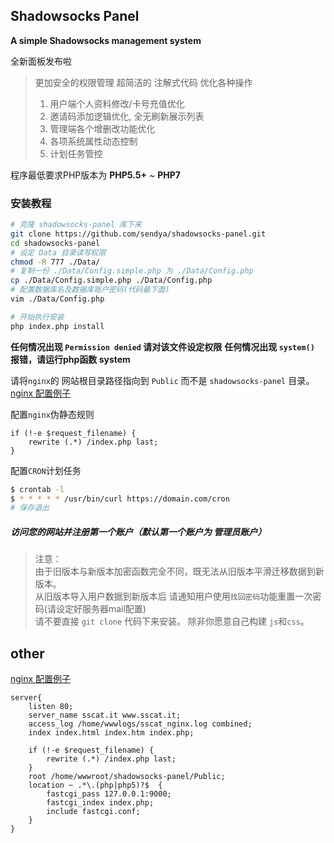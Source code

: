 ## Shadowsocks Panel

**A simple Shadowsocks management system**

全新面板发布啦

> 更加安全的权限管理
> 超简洁的 注解式代码
> 优化各种操作
> 	1. 用户端个人资料修改/卡号充值优化
> 	2. 邀请码添加逻辑优化, 全无刷新展示列表
> 	3. 管理端各个增删改功能优化
> 	4. 各项系统属性动态控制
> 	5. 计划任务管控

程序最低要求PHP版本为 **PHP5.5+** ~ **PHP7**

### 安装教程
```bash
# 克隆 shadowsocks-panel 库下来
git clone https://github.com/sendya/shadowsocks-panel.git
cd shadowsocks-panel
# 设定 Data 目录读写权限
chmod -R 777 ./Data/
# 复制一份 ./Data/Config.simple.php 为 ./Data/Config.php
cp ./Data/Config.simple.php ./Data/Config.php
# 配置数据库名及数据库账户密码(代码最下面)
vim ./Data/Config.php

# 开始执行安装
php index.php install
```
**任何情况出现 `Permission denied` 请对该文件设定权限**
**任何情况出现 `system()` 报错，请运行php函数 system**

请将`nginx`的 网站根目录路径指向到 `Public` 而不是 `shadowsocks-panel` 目录。
[nginx 配置例子](#setNginx)

配置`nginx`伪静态规则
```nginx
if (!-e $request_filename) {
    rewrite (.*) /index.php last;
}
```

配置`CRON`计划任务
```bash
$ crontab -l
$ * * * * * /usr/bin/curl https://domain.com/cron
# 保存退出
```

##### 访问您的网站并注册第一个账户（默认第一个账户为 管理员账户）


> 注意：  
> 由于旧版本与新版本加密函数完全不同，既无法从旧版本平滑迁移数据到新版本。  
> 从旧版本导入用户数据到新版本后 请通知用户使用`找回密码`功能重置一次密码(请设定好服务器mail配置)  
> 请不要直接 `git clone` 代码下来安装。 除非你愿意自己构建 `js`和`css`。  


other
-----
<a href="#setNginx">nginx 配置例子</a>
```nginx
server{
    listen 80;
    server_name sscat.it www.sscat.it;
    access_log /home/wwwlogs/sscat_nginx.log combined;
    index index.html index.htm index.php;
    
    if (!-e $request_filename) {
        rewrite (.*) /index.php last;
    }
	root /home/wwwroot/shadowsocks-panel/Public;
	location ~ .*\.(php|php5)?$  {
        fastcgi_pass 127.0.0.1:9000;
        fastcgi_index index.php;
        include fastcgi.conf;
    }
}
```
